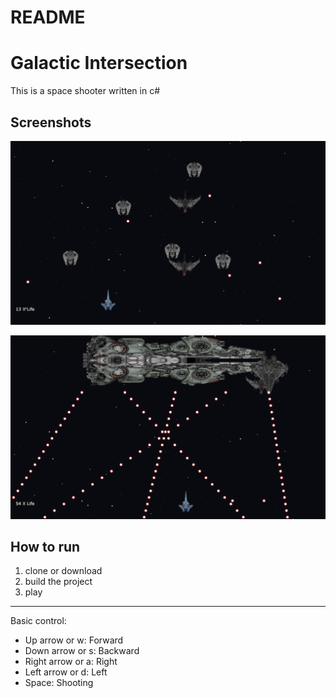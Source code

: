 # README #

# Galactic Intersection

This is a space shooter written in c#

## Screenshots
![gameplay screenshot 1](https://github.com/laligelencser/GalacticIntersection/blob/master/GalacticIntersection/GalacticIntersection/Images/gameplay_screenshot1.png?raw=true)

![gameplay screenshot 2](https://github.com/laligelencser/GalacticIntersection/blob/master/GalacticIntersection/GalacticIntersection/Images/gameplay_screenshot2.png?raw=true)

## How to run

1. clone or download
2. build the project
3. play

---------------------------------------

Basic control:
- Up arrow or w: Forward
- Down arrow or s: Backward
- Right arrow or a: Right
- Left arrow or d: Left
- Space: Shooting

